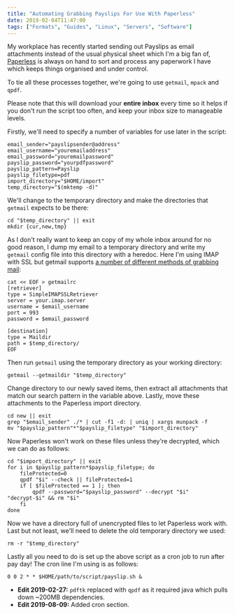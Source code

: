 ```yaml
---
title: "Automating Grabbing Payslips For Use With Paperless"
date: 2019-02-04T11:47:00
tags: ["Formats", "Guides", "Linux", "Servers", "Software"]
---
```


My workplace has recently started sending out Payslips as email attachments instead of the usual physical sheet which I'm a big fan of, [Paperless](https://github.com/the-paperless-project/paperless) is always on hand to sort and process any paperwork I have which keeps things organised and under control.

To tie all these processes together, we're going to use `getmail`, `mpack` and `qpdf`.

Please note that this will download your **entire inbox** every time so it helps if you don't run the script too often, and keep your inbox size to manageable levels.

Firstly, we'll need to specify a number of variables for use later in the script:
```
email_sender="payslipsender@address"
email_username="youremailaddress"
email_password="youremailpassword"
payslip_password="yourpdfpassword"
payslip_pattern=Payslip
payslip_filetype=pdf
import_directory="$HOME/import"
temp_directory="$(mktemp -d)"
```

We'll change to the temporary directory and make the directories that `getmail` expects to be there:
```
cd "$temp_directory" || exit
mkdir {cur,new,tmp}
```

As I don't really want to keep an copy of my whole inbox around for no good reason, I dump my email to a temporary directory and write my `getmail` config file into this directory with a heredoc.
Here I'm using IMAP with SSL but getmail supports [a number of different methods of grabbing mail](http://pyropus.ca/software/getmail/configuration.html#conf-retriever):

```
cat << EOF > getmailrc
[retriever]
type = SimpleIMAPSSLRetriever
server = your.imap.server
username = $email_username
port = 993
password = $email_password

[destination]
type = Maildir
path = $temp_directory/
EOF
```

Then run `getmail` using the temporary directory as your working directory:
```
getmail --getmaildir "$temp_directory"
```

Change directory to our newly saved items, then extract all attachments that match our search pattern in the variable above. Lastly, move these attachments to the Paperless import directory.
```
cd new || exit
grep "$email_sender" ./* | cut -f1 -d: | uniq | xargs munpack -f
mv "$payslip_pattern"*"$payslip_filetype" "$import_directory"
```

Now Paperless won't work on these files unless they're decrypted, which we can do as follows:
```
cd "$import_directory" || exit
for i in $payslip_pattern*$payslip_filetype; do
	fileProtected=0
	qpdf "$i" --check || fileProtected=1
	if [ $fileProtected == 1 ]; then
		qpdf --password="$payslip_password" --decrypt "$i" "decrypt-$i" && rm "$i"
	fi
done
```

Now we have a directory full of unencrypted files to let Paperless work with. Last but not least, we'll need to delete the old temporary directory we used:
```
rm -r "$temp_directory"
```

Lastly all you need to do is set up the above script as a cron job to run after pay day! The cron line I'm using is as follows:
```
0 0 2 * * $HOME/path/to/script/payslip.sh &
```

* **Edit 2019-02-27:** `pdftk` replaced with `qpdf` as it required java which pulls down ~200MB dependencies.
* **Edit 2019-08-09:** Added cron section.
